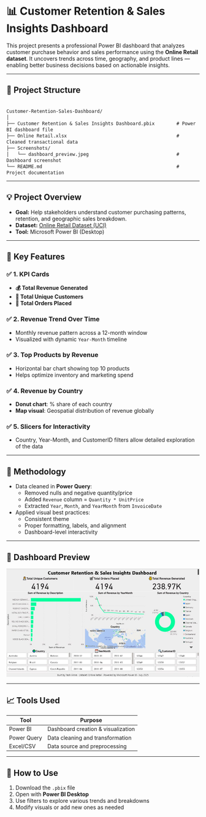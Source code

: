 # 📊 Customer Retention & Sales Insights Dashboard

This project presents a professional Power BI dashboard that analyzes customer purchase behavior and sales performance using the **Online Retail dataset**. It uncovers trends across time, geography, and product lines — enabling better business decisions based on actionable insights.

---

## 📁 Project Structure

``` 

Customer-Retention-Sales-Dashboard/
│
├── Customer Retention & Sales Insights Dashboard.pbix        # Power BI dashboard file
├── Online Retail.xlsx                                        # Cleaned transactional data
├── Screenshots/
│   └── dashboard_preview.jpeg                                # Dashboard screenshot
└── README.md                                                 # Project documentation

```

---

## 💡 Project Overview

- **Goal:** Help stakeholders understand customer purchasing patterns, retention, and geographic sales breakdown.
- **Dataset:** [Online Retail Dataset (UCI)](https://archive.ics.uci.edu/ml/datasets/online+retail)
- **Tool:** Microsoft Power BI (Desktop)

---

## 📌 Key Features

### ✅ **1. KPI Cards**
- **💰 Total Revenue Generated**
- **🧍 Total Unique Customers**
- **🛒 Total Orders Placed**

### ✅ **2. Revenue Trend Over Time**
- Monthly revenue pattern across a 12-month window
- Visualized with dynamic `Year-Month` timeline

### ✅ **3. Top Products by Revenue**
- Horizontal bar chart showing top 10 products
- Helps optimize inventory and marketing spend

### ✅ **4. Revenue by Country**
- **Donut chart**: % share of each country
- **Map visual**: Geospatial distribution of revenue globally

### ✅ **5. Slicers for Interactivity**
- Country, Year-Month, and CustomerID filters allow detailed exploration of the data

---

## 🧠 Methodology

- Data cleaned in **Power Query**:
  - Removed nulls and negative quantity/price
  - Added `Revenue` column = `Quantity * UnitPrice`
  - Extracted `Year`, `Month`, and `YearMonth` from `InvoiceDate`
- Applied visual best practices:
  - Consistent theme
  - Proper formatting, labels, and alignment
  - Dashboard-level interactivity

---

## 📸 Dashboard Preview

![Dashboard Screenshot](https://github.com/yashamre/Customer-Retention-Sales-Dashboard/blob/604371d90f88847f271bd7e705bf9982280416d7/Screenshots/dashboard_preview.jpeg)

---

## 📈 Tools Used

| Tool           | Purpose                            |
|----------------|------------------------------------|
| Power BI       | Dashboard creation & visualization |
| Power Query    | Data cleaning and transformation   |
| Excel/CSV      | Data source and preprocessing      |

---

## 🚀 How to Use

1. Download the `.pbix` file
2. Open with **Power BI Desktop**
3. Use filters to explore various trends and breakdowns
4. Modify visuals or add new ones as needed
